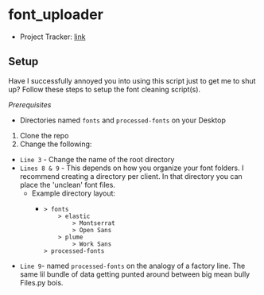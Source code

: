 # font_uploader

- Project Tracker: [link](https://www.notion.so/movableinkepd/Project-Dashboard-7dc19be25adb4ff1b32c4ad77d7f0ea4?p=9277cbe1300f4f128d4857f8b18ca101&pm=s)

## Setup

Have I successfully annoyed you into using this script just to get me to shut up? Follow these steps to setup the font cleaning script(s).

*Prerequisites*
  - Directories named `fonts` and `processed-fonts` on your Desktop

1. Clone the repo
1. Change the following:
  - `Line 3` - Change the name of the root directory
  - `Lines 8 & 9` - This depends on how you organize your font folders. I recommend creating a directory per client. In that directory you can place the 'unclean' font files. 
    - Example directory layout:
      - ```
        > fonts
            > elastic
                > Montserrat
                > Open Sans
            > plume
                > Work Sans
        > processed-fonts
        ```
  - `Line 9`- named `processed-fonts` on the analogy of a factory line. The same lil bundle of data getting punted around between big mean bully Files.py bois.